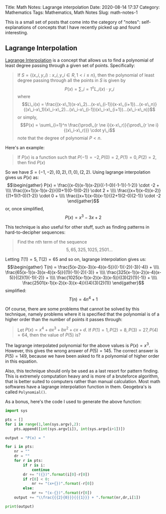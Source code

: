 Title: Math Notes: Lagrange interpolation
Date: 2020-08-14 17:37
Category: Mathematics
Tags: Mathematics, Math Notes
Slug: math-notes-1

This is a small set of posts that come into the category of "notes": 
self-explanations of concepts that I have recently picked up and found 
interesting.

## Lagrange Interpolation

[Lagrange Interpolation][1] is a concept that allows us to find a polynomial of 
least degree passing through a given set of points. Specifically:

> If $S = \{(x\_i, y\_i) : x\_i, y\_i \in R, 1 \lt i \le n\}$, then the polynomial
> of least degree passing through all the points in $S$ is given by
> $$P(x) = \sum\_{i=1}^n L\_i(x) \cdot y\_i$$
> where $$L\_i(x) = \frac{(x-x\_1)(x-x\_2)...(x-x\_{i-1})(x-x\_{i+1})...(x-x\_n)}
{(x\_i-x\_1)(x\_i-x\_2)...(x\_i-x\_{i-1})(x\_i-x\_{i+1})...(x\_i-x\_n)}$$
> or simply,
> $$P(x) = \sum\_{i=1}^n \frac{\prod\_{r \ne i}(x-x\_r)}{\prod\_{r \ne i}{(x\_i-x\_r)}} \cdot y\_i$$
> note that the degree of polynomial $P < n$.

Here's an example:

> If $P(x)$ is a function such that $P(-1) = -2,  P(0) = 2, P(1) = 0, P(2) = 2$, 
> then find $P(x)$

So we have $S = {(-1,-2), (0,2), (1,0), (2,2)}$. Using lagrange interpolation 
gives us $P(x)$ as:
$$\begin{gather}
P(x) = \frac{(x-0)(x-1)(x-2)}{(-1-0)(-1-1)(-1-2)} \cdot -2 + \\\\
\frac{(x+1)(x-1)(x-2)}{(0+1)(0-1)(0-2)} \cdot 2 + \\\\
\frac{(x+1)(x-0)(x-2)}{(1+1)(1-0)(1-2)} \cdot 0 + \\\\
\frac{(x+1)(x-0)(x-1)}{(2+1)(2-0)(2-1)} \cdot -2
\end{gather}$$
or, once simplified,
$$P(x) = x^3 - 3x + 2$$

This technique is also useful for other stuff, such as finding patterns in 
hard-to-decipher sequences:

> Find the nth term of the sequence $$5, 65, 325, 1025, 2501 ...$$

Letting $T(1) = 5, T(2) = 65$ and so on, lagrange interpolation gives us:
$$\begin{gather}
T(n) = \frac{5(x-2)(x-3)(x-4)(x-5)}{(-1)(-2)(-3)(-4)} + \\\\ 
\frac{65(x-1)(x-3)(x-4)(x-5)}{(1)(-1)(-2)(-3)} + \\\\
\frac{325(x-1)(x-2)(x-4)(x-5)}{(2)(1)(-1)(-2)} + \\\\
\frac{1025(x-1)(x-2)(x-3)(x-5)}{(3)(2)(1)(-1)} + \\\\
\frac{2501(x-1)(x-2)(x-3)(x-4)}{(4)(3)(2)(1)}
\end{gather}$$
simplified:
$$T(n) = 4n^4 + 1$$

Of course, there are some problems that cannot be solved by this technique, 
namely problems where it is specified that the polynomial is of a higher order
than the number of points it passes through:
> Let $P(x)=x^4+ax^3+bx^2+cx+d$. If $P(1) = 1, P(2)=8, P(3)=27, P(4)=64$, then 
  the value of $P(5)$ is?

The lagrange interpolated polynomial for the above values is $P(x) = x^3$. However, 
this gives the wrong answer of $P(5) = 145$. The correct answer is $P(5) = 149$, 
because we have been asked to fit a polynomial of higher order in this equation.

Also, this technique should only be used as a last resort for pattern finding. 
This is extremely computation heavy and is more of a bruteforce algorithm, that 
is better suited to computers rather than manual calculation. Most math softwares
have a lagrange interpolation function in them. Geogebra's is called `Polynomial()`.

As a bonus, here's the code I used to generate the above function:
```python
import sys

pts = []
for i in range(1,len(sys.argv),2):
	pts.append([int(sys.argv[i]), int(sys.argv[i+1])])

output = "P(x) = "

for i in pts:
	nr = ""
	dr = ""
	for r in pts:
		if r is i:
			continue
		dr += "({})".format(i[0]-r[0])
		if r[0] < 0:
			nr += "(x+{})".format(-r[0])
		else:
			nr += "(x-{})".format(r[0])
	output += "\\frac{{{2}{0}}}{{{1}}} + ".format(nr,dr,i[1])

print(output)
```


 [1]: https://en.wikipedia.org/wiki/Lagrange_multiplier

